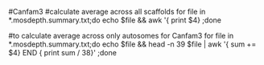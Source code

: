 


#Canfam3
#calculate average across all scaffolds
for file in *.mosdepth.summary.txt;do echo $file &&  awk '{ print $4} ;done

#to calculate average across only autosomes for Canfam3
for file in *.mosdepth.summary.txt;do echo $file && head -n 39 $file | awk '{ sum += $4} END { print sum / 38}' ;done

